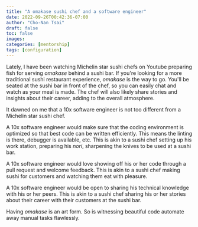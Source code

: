 ```yaml
---
title: "A omakase sushi chef and a software engineer"
date: 2022-09-26T00:42:36-07:00
author: "Cho-Nan Tsai"
draft: false
toc: false
images:
categories: [mentorship]
tags: [configuration]
---
```


Lately, I have been watching Michelin star sushi chefs on Youtube preparing fish for serving _omakase_ behind a sushi bar. If you're looking for a more traditional sushi restaurant experience, _omakase_ is the way to go. You'll be seated at the sushi bar in front of the chef, so you can easily chat and watch as your meal is made. The chef will also likely share stories and insights about their career, adding to the overall atmosphere.

It dawned on me that a 10x software engineer is not too different from a Michelin star sushi chef.

A 10x software engineer would make sure that the coding environment is optimized so that best code can be written efficiently. This means the linting is there, debugger is available, etc. This is akin to a sushi chef setting up his work station, preparing his _nori_, sharpening the knives to be used at a sushi bar.

A 10x software engineer would love showing off his or her code through a pull request and welcome feedback. This is akin to a sushi chef making sushi for customers and watching them eat with pleasure.

A 10x software engineer would be open to sharing his technical knowledge with his or her peers. This is akin to a sushi chef sharing his or her stories about their career with their customers at the sushi bar.

Having _omakase_ is an art form. So is witnessing beautiful code automate away manual tasks flawlessly.
